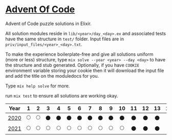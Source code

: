 # [Advent Of Code](https://adventofcode.com)

Advent of Code puzzle solutions in Elixir.

All solution modules reside in `lib/<year>/day_<day>.ex` and associated tests
have the same structure in `test/` folder. Input files are in
`priv/input_files/<year>_<day>.txt`.

To make the experience boilerplate-free and give all solutions uniform (more or
less) structure, type `mix solve --year <year> --day <day>` to have the
structure and stub generated. Optionally, if you have `COOKIE` environment
variable storing your cookie then it will download the input file and add the
title on the moduledocs for you.

Type `mix help solve` for more.

run `mix test` to ensure all solutions are working okay.

|       Year        |      1      |      2      |      3      |      4      |      5      |      6      |      7      |      8      |      9      |     10      |     11     |     12     |     13     |     14     |     15     |     16     |     17     |     18     |     19     |     20     |     21     |     22     |     23     |     24     |     25     |
| :---------------: | :---------: | :---------: | :---------: | :---------: | :---------: | :---------: | :---------: | :---------: | :---------: | :---------: | :--------: | :--------: | :--------: | :--------: | :--------: | :--------: | :--------: | :--------: | :--------: | :--------: | :--------: | :--------: | :--------: | :--------: | :--------: |
| [2020](/lib/2020) | :full_moon: | :full_moon: | :new_moon:  | :new_moon:  | :new_moon:  | :new_moon:  | :new_moon:  | :new_moon:  | :new_moon:  | :new_moon:  | :new_moon: | :new_moon: | :new_moon: | :new_moon: | :new_moon: | :new_moon: | :new_moon: | :new_moon: | :new_moon: | :new_moon: | :new_moon: | :new_moon: | :new_moon: | :new_moon: | :new_moon: |
| [2021](/lib/2021) | :full_moon: | :full_moon: | :full_moon: | :full_moon: | :full_moon: | :full_moon: | :full_moon: | :full_moon: | :full_moon: | :full_moon: | :new_moon: | :new_moon: | :new_moon: | :new_moon: | :new_moon: | :new_moon: | :new_moon: | :new_moon: | :new_moon: | :new_moon: | :new_moon: | :new_moon: | :new_moon: | :new_moon: | :new_moon: |
